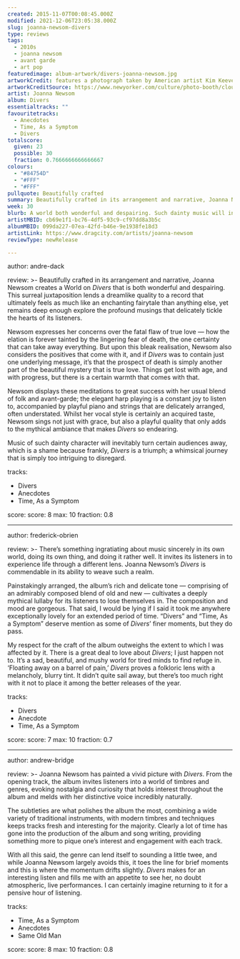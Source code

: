 ```yaml
---
created: 2015-11-07T00:08:45.000Z
modified: 2021-12-06T23:05:38.000Z
slug: joanna-newsom-divers
type: reviews
tags:
  - 2010s
  - joanna newsom
  - avant garde
  - art pop
featuredimage: album-artwork/divers-joanna-newsom.jpg
artworkCredit: features a photograph taken by American artist Kim Keever.
artworkCreditSource: https://www.newyorker.com/culture/photo-booth/clouds-underwater
artist: Joanna Newsom
album: Divers
essentialtracks: ""
favouritetracks:
  - Anecdotes
  - Time, As a Symptom
  - Divers
totalscore:
  given: 23
  possible: 30
  fraction: 0.7666666666666667
colours:
  - "#84754D"
  - "#FFF"
  - "#FFF"
pullquote: Beautifully crafted
summary: Beautifully crafted in its arrangement and narrative, Joanna Newsom creates a World on Divers that is both wonderful and despairing. Music of such dainty character will inevitably turn certain audiences away, which is a shame because frankly, Divers is a triumph.
week: 30
blurb: A world both wonderful and despairing. Such dainty music will inevitably turn certain audiences away, which is a shame because, frankly, Divers is a triumph.
artistMBID: cb69e1f1-bc76-4df5-93c9-cf97dd8a3b5c
albumMBID: 099da227-07ea-42fd-b46e-9e1938fe18d3
artistLink: https://www.dragcity.com/artists/joanna-newsom
reviewType: newRelease

---
```

author: andre-dack

review: >-
  Beautifully crafted in its arrangement and narrative, Joanna Newsom creates a World on *Divers* that is both wonderful and despairing. This surreal juxtaposition lends a dreamlike quality to a record that ultimately feels as much like an enchanting fairytale than anything else, yet remains deep enough explore the profound musings that delicately tickle the hearts of its listeners. 
  
  Newsom expresses her concerns over the fatal flaw of true love — how the elation is forever tainted by the lingering fear of death, the one certainty that can take away everything. But upon this bleak realisation, Newsom also considers the positives that come with it, and if *Divers* was to contain just one underlying message, it’s that the prospect of death is simply another part of the beautiful mystery that is true love. Things get lost with age, and with progress, but there is a certain warmth that comes with that. 
  
  Newsom displays these meditations to great success with her usual blend of folk and avant-garde; the elegant harp playing is a constant joy to listen to, accompanied by playful piano and strings that are delicately arranged, often understated. Whilst her vocal style is certainly an acquired taste, Newsom sings not just with grace, but also a playful quality that only adds to the mythical ambiance that makes *Divers* so endearing. 
  
  Music of such dainty character will inevitably turn certain audiences away, which is a shame because frankly, *Divers* is a triumph; a whimsical journey that is simply too intriguing to disregard.

tracks:
  - Divers
  - ­­Anecdotes
  - ­­Time, As a Symptom

score:
  score: 8
  max: 10
  fraction: 0.8

---
author: frederick-obrien

review: >-
  There’s something ingratiating about music sincerely in its own world, doing its own thing, and doing it rather well. It invites its listeners in to experience life through a different lens. Joanna Newsom’s *Divers* is commendable in its ability to weave such a realm. 
  
  Painstakingly arranged, the album’s rich and delicate tone — comprising of an admirably composed blend of old and new — cultivates a deeply mythical lullaby for its listeners to lose themselves in. The composition and mood are gorgeous. That said, I would be lying if I said it took me anywhere exceptionally lovely for an extended period of time. “Divers” and “Time, As a Symptom” deserve mention as some of *Divers*’ finer moments, but they do pass. 
  
  My respect for the craft of the album outweighs the extent to which I was affected by it. There is a great deal to love about *Divers*; I just happen not to. It’s a sad, beautiful, and mushy world for tired minds to find refuge in. ‘Floating away on a barrel of pain,’ *Divers* proves a folkloric lens with a melancholy, blurry tint. It didn’t quite sail away, but there’s too much right with it not to place it among the better releases of the year.

tracks:
  - Divers
  - ­­Anecdote
  - ­­Time, As a Symptom

score:
  score: 7
  max: 10
  fraction: 0.7

---
author: andrew-bridge

review: >-
  Joanna Newsom has painted a vivid picture with *Divers*. From the opening track, the album invites listeners into a world of timbres and genres, evoking nostalgia and curiosity that holds interest throughout the album and melds with her distinctive voice incredibly naturally. 
  
  The subtleties are what polishes the album the most, combining a wide variety of traditional instruments, with modern timbres and techniques keeps tracks fresh and interesting for the majority. Clearly a lot of time has gone into the production of the album and song writing, providing something more to pique one’s interest and engagement with each track. 
  
  With all this said, the genre can lend itself to sounding a little twee, and while Joanna Newsom largely avoids this, it toes the line for brief moments and this is where the momentum drifts slightly. *Divers* makes for an interesting listen and fills me with an appetite to see her, no doubt atmospheric, live performances. I can certainly imagine returning to it for a pensive hour of listening.

tracks:
  - Time, As a Symptom
  - ­­Anecdotes
  - ­­Same Old Man

score:
  score: 8
  max: 10
  fraction: 0.8
